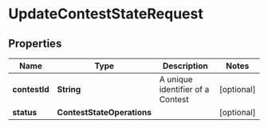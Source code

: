 

# UpdateContestStateRequest


## Properties

Name | Type | Description | Notes
------------ | ------------- | ------------- | -------------
**contestId** | **String** | A unique identifier of a Contest |  [optional]
**status** | **ContestStateOperations** |  |  [optional]



